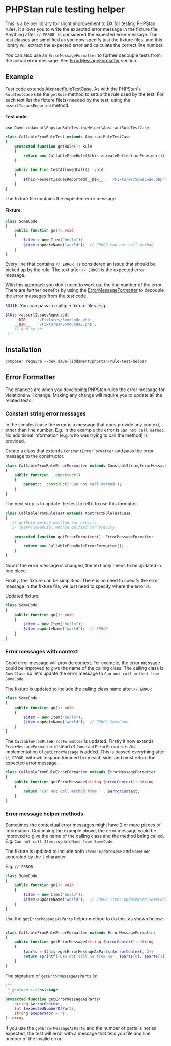 # PHPStan rule testing helper

This is a helper library for slight improvement to DX for testing PHPStan rules.
It allows you to write the expected error message in the fixture file. 
Anything after `// ERROR ` is considered the expected error message.
The test classes are simplified as you now specify just the fixture files, and this library will extract the expected error and calculate the correct line number.

You can also use an `ErrorMessageFormatter` to further decouple tests from the actual error message. 
See [ErrorMessageFormatter](#error-formatter) section.

## Example

Test code extends [AbstractRuleTestCase](src/AbstractRuleTestCase.php). 
As with the PHPStan's `RuleTestCase` use the `getRule` method to setup the rule used by the test.
For each test list the fixture file(s) needed by the test, using the `assertIssuesReported` method.

#### Test code:
```php
use DaveLiddament\PhpstanRuleTestingHelper\AbstractRuleTestCase;

class CallableFromRuleTest extends AbstractRuleTestCase
{
    protected function getRule(): Rule
    {
        return new CallableFromRule($this->createReflectionProvider());
    }

    public function testAllowedCall(): void
    {
        $this->assertIssuesReported(__DIR__ . '/Fixtures/SomeCode.php');
    }
}
```

The fixture file contains the expected error message.
#### Fixture:

```php 
class SomeCode
{
    public function go(): void
    {
        $item = new Item("hello");
        $item->updateName("world");  // ERROR Can not call method
    }
}
```

Every line that contains `// ERROR ` is considered an issue that should be picked up by the rule. 
The text after `// ERROR` is the expected error message.

With this approach you don't need to work out the line number of the error.
There are further benefits by using the [ErrorMessageFormatter](#error-formatter) to decouple the error messages from the test code.



NOTE: You can pass in multiple fixture files. E.g.
```php
$this->assertIssuesReported(
    __DIR__ . '/Fixtures/SomeCode.php', 
    __DIR__ . '/Fixtures/SomeCode2.php',
    // And so on...    
 );
```


## Installation

```shell
composer require --dev dave-liddament/phpstan-rule-test-helper
```

## Error Formatter

The chances are when you developing PHPStan rules the error message for violations will change. 
Making any change will require you to update all the related tests.

### Constant string error messages

In the simplest case the error is a message that does provide any context, other than line number. 
E.g. in the example the error is `Can not call method`. No additional information (e.g. who was trying to call the method) is provided.

Create a class that extends `ConstantErrorFormatter` and pass the error message to the constructor.

```php
class CallableFromRuleErrorFormatter extends ConstantStringErrorMessageFormatter
{
    public function __construct()
    {
        parent::__construct('Can not call method');
    }
}
```

The next step is to update the test to tell it to use this formatter.

```php
class CallableFromRuleTest extends AbstractRuleTestCase 
{
   // getRule method omitted for brevity
   // testAllowedCall method omitted for brevity

    protected function getErrorFormatter(): ErrorMessageFormatter
    {
        return new CallableFromRuleErrorFormatter();
    }
}
```

Now if the error message is changed, the text only needs to be updated in one place.

Finally, the fixture can be simplified.
There is no need to specify the error message in the fixture file, we just need to specify where the error is.

Updated fixture:
```php
class SomeCode
{
    public function go(): void
    {
        $item = new Item("hello");
        $item->updateName("world");  // ERROR
    }
}
```

### Error messages with context

Good error message will provide context. 
For example, the error message could be improved to give the name of the calling class. 
The calling class is `SomeClass` so let's update the error message to `Can not call method from SomeCode`.

The fixture is updated to include the calling class name after `// ERROR`

```php
class SomeCode
{
    public function go(): void
    {
        $item = new Item("hello");
        $item->updateName("world");  // ERROR SomeCode
    }
}
```

The `CallableFromRuleErrorFormatter` is updated. 
Firstly it now extends `ErrorMessageFormatter` instead of `ConstantErrorFormatter`.
An implementation of `getErrorMessage` is added. 
This is passed everything after `\\ ERROR`, with whitespace trimmed from each side, and must return the expected error message.

```php
class CallableFromRuleErrorFormatter extends ErrorMessageFormatter
{
    public function getErrorMessage(string $errorContext): string
    {
        return 'Can not call method from ' . $errorContext;
    }
}
```

### Error message helper methods

Sometimes the contextual error messages might have 2 or more pieces of information. 
Continuing the example above, the error message could be improved to give the name of the calling class and the method being called.
E.g. `Can not call Item::updateName from SomeCode`.

The fixture is updated to include both `Item::updateName` and `SomeCode` seperated by the `|` character. 

E.g. `// ERROR`

```php
class SomeCode
{
    public function go(): void
    {
        $item = new Item("hello");
        $item->updateName("world");  // ERROR Item::updateName|SomeCode
    }
}
```

Use the `getErrorMessageAsParts` helper method to do this, as shown below:

```php

class CallableFromRuleErrorFormatter extends ErrorMessageFormatter
{
    public function getErrorMessage(string $errorContext): string
    {
        $parts = $this->getErrorMessageAsParts($errorContext, 2);
        return sprintf('Can not call %s from %s', $parts[0], $parts[1]);
    }
}
```

The signature of `getErrorMessageAsParts` is:

```php
/**
 * @return list<string>
 */
protected function getErrorMessageAsParts(
    string $errorContext, 
    int $expectedNumberOfParts,
    string $separator = '|', 
): array
```

If you use the `getErrorMessageAsParts` and the number of parts is not as expected, the test will error with a message that tells you file and line number of the invalid error.
